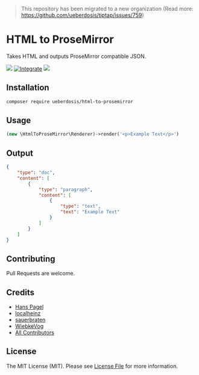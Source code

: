 > This repository has been migrated to a new organization (Read more: https://github.com/ueberdosis/tiptap/issues/759)

# HTML to ProseMirror

Takes HTML and outputs ProseMirror compatible JSON.

[![](https://img.shields.io/packagist/v/ueberdosis/html-to-prosemirror.svg)](https://packagist.org/packages/ueberdosis/html-to-prosemirror)
[![Integrate](https://github.com/ueberdosis/html-to-prosemirror/workflows/Integrate/badge.svg?branch=main)](https://github.com/ueberdosis/html-to-prosemirror/actions)
[![](https://img.shields.io/packagist/dt/ueberdosis/html-to-prosemirror.svg)](https://packagist.org/packages/ueberdosis/html-to-prosemirror)

## Installation

```bash
composer require ueberdosis/html-to-prosemirror
```

## Usage

```php
(new \HtmlToProseMirror\Renderer)->render('<p>Example Text</p>')
```

## Output

```json
{
    "type": "doc",
    "content": [
        {
            "type": "paragraph",
            "content": [
                {
                    "type": "text",
                    "text": "Example Text"
                }
            ]
        }
    ]
}
```

## Contributing

Pull Requests are welcome.

## Credits

- [Hans Pagel](https://github.com/hanspagel)
- [localheinz](https://github.com/localheinz)
- [sauerbraten](https://github.com/sauerbraten)
- [WiebkeVog](https://github.com/WiebkeVog)
- [All Contributors](../../contributors)

## License

The MIT License (MIT). Please see [License File](LICENSE.md) for more information.
